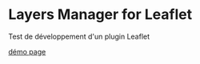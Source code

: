 # Layers Manager for Leaflet

<p>Test de développement d'un plugin Leaflet</p>

<p><a href="https://fredonweb.github.io/" target="about_blank">démo page</a></p>
